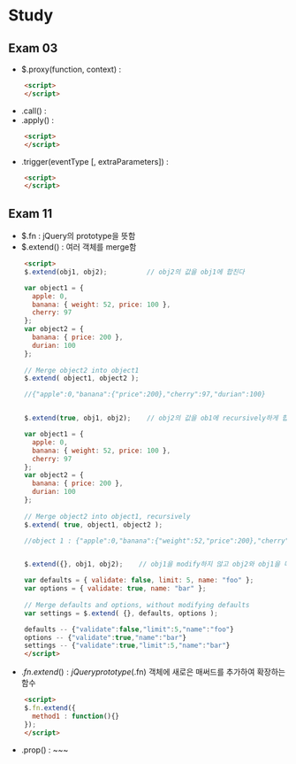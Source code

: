 # Study

## Exam 03

* $.proxy(function, context) : 

```html
	<script>
	</script>
```

* .call() :
* .apply() : 

```html
	<script>
	</script>
```

* .trigger(eventType [, extraParameters]) : 

```html
	<script>
	</script>
```

## Exam 11

* $.fn : jQuery의 prototype을 뜻함
* $.extend() : 여러 객체를 merge함

```html
    <script>
    $.extend(obj1, obj2);          // obj2의 값을 obj1에 합친다

	var object1 = {
	  apple: 0,
	  banana: { weight: 52, price: 100 },
	  cherry: 97
	};
	var object2 = {
	  banana: { price: 200 },
	  durian: 100
	};
	 
	// Merge object2 into object1
	$.extend( object1, object2 );

	//{"apple":0,"banana":{"price":200},"cherry":97,"durian":100}


	$.extend(true, obj1, obj2);    // obj2의 값을 ob1에 recursively하게 합친다. key값이 겹치는 부분의 값만 덮어쓰기 진행

	var object1 = {
	  apple: 0,
	  banana: { weight: 52, price: 100 },
	  cherry: 97
	};
	var object2 = {
	  banana: { price: 200 },
	  durian: 100
	};
	 
	// Merge object2 into object1, recursively
	$.extend( true, object1, object2 );

	//object 1 : {"apple":0,"banana":{"weight":52,"price":200},"cherry":97,"durian":100}


	$.extend({}, obj1, obj2);    // obj1을 modify하지 않고 obj2와 obj1을 머지한다

	var defaults = { validate: false, limit: 5, name: "foo" };
	var options = { validate: true, name: "bar" };
	 
	// Merge defaults and options, without modifying defaults
	var settings = $.extend( {}, defaults, options );

	defaults -- {"validate":false,"limit":5,"name":"foo"}
	options -- {"validate":true,"name":"bar"}
	settings -- {"validate":true,"limit":5,"name":"bar"}
    </script>
 ```

* $.fn.extend() : jQuery prototype ($.fn) 객체에 새로은 매써드를 추가하여 확장하는 함수
	
```html
	<script>
	$.fn.extend({
	  method1 : function(){}
	});
	</script>
```

* .prop() : ~~~
